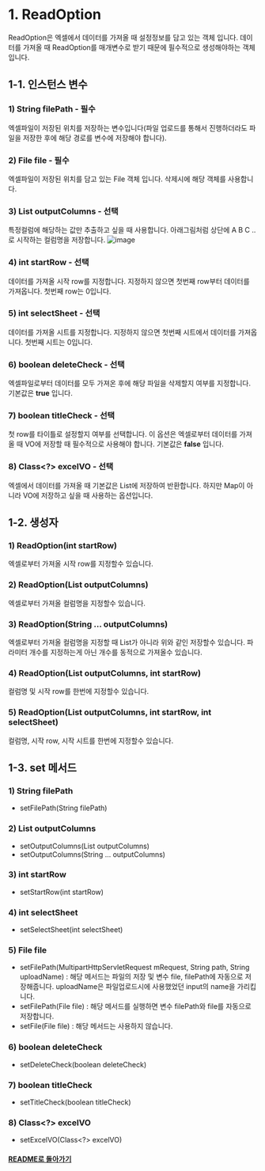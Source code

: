# 1. ReadOption

ReadOption은 엑셀에서 데이터를 가져올 때 설정정보를 담고 있는 객체 입니다. 데이터를 가져올 때 ReadOption를 매개변수로 받기 때문에 필수적으로 생성해야하는 객체입니다.

## 1-1. 인스턴스 변수

### 1) String filePath - 필수
엑셀파일이 저장된 위치를 저장하는 변수입니다(파일 업로드를 통해서 진행하더라도 파일을 저장한 후에 해당 경로를 변수에 저장해야 합니다).

### 2) File file - 필수
엑셀파일이 저장된 위치를 담고 있는 File 객체 입니다. 삭제시에 해당 객체를 사용합니다.

### 3) List<String> outputColumns - 선택
특정컬럼에 해당하는 값만 추출하고 싶을 때 사용합니다. 
아래그림처럼 상단에 A B C ..로 시작하는 컬럼명을 저장합니다.
![image](https://user-images.githubusercontent.com/42727909/49498544-bb967d80-f8ae-11e8-89ea-4ae704ef2327.png)

### 4) int startRow - 선택
데이터를 가져올 시작 row를 지정합니다. 지정하지 않으면 첫번째 row부터 데이터를 가져옵니다. 첫번째 row는 0입니다.

### 5) int selectSheet - 선택
데이터를 가져올 시트를 지정합니다. 지정하지 않으면 첫번째 시트에서 데이터를 가져옵니다. 첫번째 시트는 0입니다.

### 6) boolean deleteCheck - 선택
엑셀파일로부터 데이터를 모두 가져온 후에 해당 파일을 삭제할지 여부를 지정합니다.
기본값은 **true** 입니다.

### 7) boolean titleCheck - 선택
첫 row를 타이틀로 설정할지 여부를 선택합니다. 이 옵션은 엑셀로부터 데이터를 가져올 때 VO에 저장할 때 필수적으로 사용해야 합니다.
기본값은 **false** 입니다.

### 8) Class<?> excelVO - 선택
엑셀에서 데이터를 가져올 때 기본값은 List<Map>에 저장하여 반환합니다. 하지만 Map이 아니라 VO에 저장하고 싶을 때 사용하는 옵션입니다.

## 1-2. 생성자

### 1) ReadOption(int startRow)
엑셀로부터 가져올 시작 row를 지정할수 있습니다.

### 2) ReadOption(List<String> outputColumns)
엑셀로부터 가져올 컬럼명을 지정할수 있습니다.

### 3) ReadOption(String ... outputColumns)
엑셀로부터 가져올 컬럼명을 지정할 때 List가 아니라 위와 같인 저장할수 있습니다.
파라미터 개수를 지정하는게 아닌 개수를 동적으로 가져올수 있습니다.

### 4) ReadOption(List<String> outputColumns, int startRow)
컬럼명 및 시작 row를 한번에 지정할수 있습니다.

### 5) ReadOption(List<String> outputColumns, int startRow, int selectSheet)
컬럼명, 시작 row, 시작 시트를 한번에 지정할수 있습니다.

## 1-3. set 메서드

### 1) String filePath
- setFilePath(String filePath)

### 2) List<String> outputColumns
- setOutputColumns(List<String> outputColumns)
- setOutputColumns(String ... outputColumns)

### 3) int startRow
- setStartRow(int startRow) 

### 4) int selectSheet
- setSelectSheet(int selectSheet)

### 5) File file
- setFilePath(MultipartHttpServletRequest mRequest, String path, String uploadName)
    : 해당 메서드는 파일의 저장 및 변수 file, filePath에 자동으로 저장해줍니다.
      uploadName은 파일업로드시에 사용했었던 input의 name을 가리킵니다.
- setFilePath(File file)
    : 해당 메서드를 실행하면 변수 filePath와 file를 자동으로 저장합니다.
- setFile(File file)
    : 해당 메서드는 사용하지 않습니다.

### 6) boolean deleteCheck
- setDeleteCheck(boolean deleteCheck)

### 7) boolean titleCheck
- setTitleCheck(boolean titleCheck) 

### 8) Class<?> excelVO
- setExcelVO(Class<?> excelVO)

#### [README로 돌아가기](README.md)